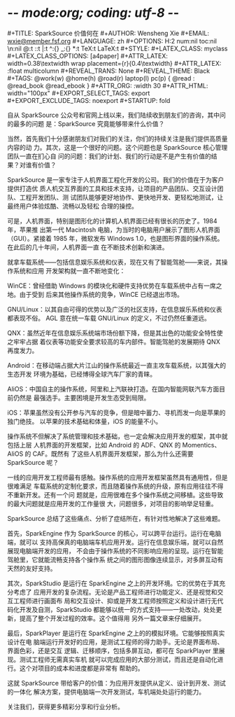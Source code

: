 # -*- mode:org; coding: utf-8 -*-

#+TITLE:     SparkSource 价值何在
#+AUTHOR:    Wensheng Xie
#+EMAIL:     wxie@member.fsf.org
#+LANGUAGE:  zh
#+OPTIONS: H:2 num:nil toc:nil \n:nil @:t ::t |:t ^:{} _:{} *:t TeX:t LaTeX:t
#+STYLE: <link rel="stylesheet" type="text/css" href="org.css" />
#+LATEX_CLASS: myclass
#+LATEX_CLASS_OPTIONS: [a4paper]
#+ATTR_LATEX: width=0.38\textwidth wrap placement={r}{0.4\textwidth}
#+ATTR_LATEX: :float multicolumn
#+REVEAL_TRANS: None
#+REVEAL_THEME: Black
#+TAGS: @work(w) @home(h) @road(r) laptop(l) pc(p) { @read : @read_book @read_ebook }
#+ATTR_ORG: :width 30
#+ATTR_HTML: width="100px"
#+EXPORT_SELECT_TAGS: export
#+EXPORT_EXCLUDE_TAGS: noexport
#+STARTUP: fold

自从 SparkSource 公众号和官网上线以来，我们陆续收到朋友们的咨询，其中问的最多的问题
是：SparkSource 究竟能够带来什么价值？

当然，首先我们十分感谢朋友们对我们的关注，你们的持续关注是我们提供高质量内容的动
力。其次，这是一个很好的问题。这个问题也是 SparkSource 核心管理团队一直在扪心自
问的问题：我们的计划、我们的行动是不是产生有价值的结果？对谁有价值？

SparkSource 是一家专注于人机界面工程化开发的公司。我们的价值在于为客户提供打造优
质人机交互界面的工具和技术支持，让项目的产品团队、交互设计团队、工程开发团队、测
试团队能够更好地协作、更快地开发、更轻松地测试，让最终用户体验炫酷、流畅以及轻松
合理的操控。

可是，人机界面，特别是图形化的计算机人机界面已经有很长的历史了。1984 年，苹果推
出第一代 Macintosh 电脑，为当时的电脑用户展示了图形人机界面（GUI）。紧接着 1985
年，微软发布 Windows 1.0，也是图形界面的操作系统。在此后的几十年间，人机界面一直
在不断技术创新和演进。

就拿车载系统——包括信息娱乐系统和仪表，现在又有了智能驾舱——来说，其操作系统和应用
开发架构就一直不断地变化：

WinCE：曾经借助 Windows 的模块化和硬件支持优势在车载系统中占有一席之地。由于受到
后来其他操作系统的竞争，WinCE 已经退出市场。

GNU/Linux：以其自由可得的优势以及广泛的社区支持，在信息娱乐系统和仪表都表现不俗。
AGL 意在统一车载 GNU/Linux 的定义，不过仍然任重道远。

QNX：虽然近年在信息娱乐系统端市场份额下降，但是其出色的功能安全特性使之牢牢占据
着仪表等功能安全要求较高的车内部件。智能驾舱的发展期待 QNX 再度发力。

Android：在移动端占据大片江山的操作系统最近一直主攻车载系统，以其强大的生态开发
环境为基础，已经博得全球汽车厂家的青睐。

AliOS：中国自主的操作系统，阿里和上汽联袂打造。在国内智能网联汽车方面目前仍然是
最强选手。主要困境是开发生态受到局限。

iOS：苹果虽然没有公开参与汽车的竞争，但是暗中蓄力、寻机而发一向是苹果的独门绝技。
以苹果的技术基础和体量，iOS 的能量不小。

操作系统不但解决了系统管理和技术基础，也一定会解决应用开发的框架，其中就包括上层
人机界面的开发框架，比如 Android 的 ADF、QNX 的 Momentics、AliOS 的 CAF。既然有
了这些人机界面开发框架，那么为什么还需要 SparkSource 呢？

一线的应用开发工程师最有感触。操作系统的应用开发框架虽然具有通用性，但是很难满足
车载系统的定制化要求，而且随着操作系统的升级，原有应用往往不得不重新开发。还有一个问
题就是，应用很难在多个操作系统之间移植。这些导致的最大问题就是应用开发的工作量很
大，问题很多，对项目的影响举足轻重。

SparkSource 总结了这些痛点、分析了症结所在，有针对性地解决了这些难题。

首先，SparkEngine 作为 SparkSource 的核心，可以跨平台运行。运行在电脑端，就可以
支持高保真的电脑端车机应用开发。运行在信息娱乐端，就可以自然展现电脑端开发的应用，
不会由于操作系统的不同影响应用的呈现。运行在智能驾舱里，它就能流畅支持各个操作系
统之间的图形图像连续显示，对多屏互动有天然的友好支持。

其次，SparkStudio 是运行在 SparkEngine 之上的开发环境。它的优势在于其充分考虑了
应用开发的复杂流程。无论是产品工程师进行功能定义、还是视觉和交互工程师进行画面布
局和交互设计、抑或是开发工程师按照定义和设计进行无代码化开发及自测，SparkStudio
都能够以统一的方式支持——一处改动，处处更新，提高了整个开发过程的效率。这个值得用
另外一篇文章来仔细展开。

最后，SparkPlayer 是运行在 SparkEngine 之上的的模拟环境。它能够按照真实设计在电
脑端运行开发好的应用，是测试工程师的得力助手。无论是界面布局、界面色彩，还是交互
逻辑、迁移顺序，包括多屏互动，都可在 SparkPlayer 里展现。测试工程师无需真实车机
就可以完成应用的大部分测试，而且还是自动化进行。这个对项目的成本和进度都是非常有
帮助的。

这就 SparkSource 带给客户的价值：为应用开发提供从定义、设计到开发、测试的一体化
解决方案，提供电脑端一次开发测试，车机端处处运行的能力。

关注我们，获得更多精彩分享和行业分析。
